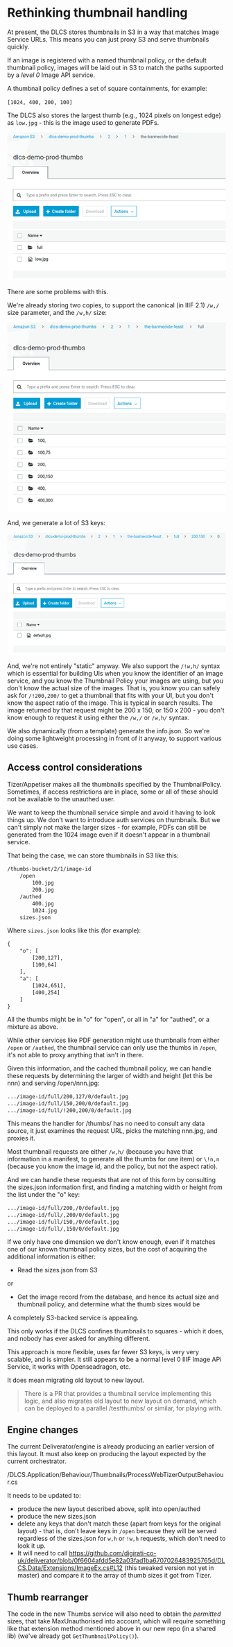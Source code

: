 # Rethinking thumbnail handling

At present, the DLCS stores thumbnails in S3 in a way that matches Image Service URLs. This means you can just proxy S3 and serve thumbnails quickly.

If an image is registered with a named thumbnail policy, or the default thumbnail policy, images will be laid out in S3 to match the paths supported by a _level 0_ Image API service.

A thumbnail policy defines a set of square containments, for example:

`[1024, 400, 200, 100]`

The DLCS also stores the largest thumb (e.g., 1024 pixels on longest edge) as `low.jpg` - this is the image used to generate PDFs.

![current layout](img/thumbs01.png)

There are some problems with this.

We're already storing two copies, to support the canonical (in IIIF 2.1) `/w,/` size parameter, and the `/w,h/` size:

![sizes](img/thumbs02.png)

And, we generate a lot of S3 keys:

![keys](img/thumbs03.png)

And, we're not entirely "static" anyway. We also support the `/!w,h/` syntax which is essential for building UIs when you know the identifier of an image service, and you know the Thumbnail Policy your images are using, but you don't know the actual size of the images. That is, you know you can safely ask for `/!200,200/` to get a thumbnail that fits with your UI, but you don't know the aspect ratio of the image. This is typical in search results. The image returned by that request might be 200 x 150, or 150 x 200 - you don't know enough to request it using either the `/w,/` or `/w,h/` syntax.

We also dynamically (from a template) generate the info.json. So we're doing some lightweight processing in front of it anyway, to support various use cases. 

## Access control considerations

Tizer/Appetiser makes all the thumbnails specified by the ThumbnailPolicy. Sometimes, if access restrictions are in place, some or all of these should not be available to the unauthed user.

We want to keep the thumbnail service simple and avoid it having to look things up. We don't want to introduce auth services on thumbnails. But we can't simply not make the larger sizes - for example, PDFs can still be generated from the 1024 image even if it doesn't appear in a thumbnail service.

That being the case, we can store thumbnails in S3 like this:

```
/thumbs-bucket/2/1/image-id
    /open
        100.jpg
        200.jpg
    /authed
        400.jpg
        1024.jpg
    sizes.json
```

Where `sizes.json` looks like this (for example):

```
{
    "o": [
        [200,127],
        [100,64]
    ],
    "a": [
        [1024,651],
        [400,254]
    ]
}
```

All the thumbs might be in "o" for "open", or all in "a" for "authed", or a mixture as above.

While other services like PDF generation might use thumbnails from either `/open` or `/authed`, the thumbnail service can only use the thumbs in `/open`, it's not able to proxy anything that isn't in there.

Given this information, and the cached thumbnail policy, we can handle these requests by determining the larger of width and height (let this be nnn) and serving /open/nnn.jpg:

```
.../image-id/full/200,127/0/default.jpg
.../image-id/full/150,200/0/default.jpg
.../image-id/full/!200,200/0/default.jpg
```
This means the handler for /thumbs/ has no need to consult any data source, it just examines the request URL, picks the matching nnn.jpg, and proxies it. 

Most thumbnail requests are either `/w,h/` (because you have that information in a manifest, to generate all the thumbs for one item) or `\!n,n` (because you know the image id, and the policy, but not the aspect ratio).

And we can handle these requests that are not of this form by consulting the sizes.json information first, and finding a matching width or height from the list under the "o" key:

```
.../image-id/full/200,/0/default.jpg
.../image-id/full/,200/0/default.jpg
.../image-id/full/150,/0/default.jpg
.../image-id/full/,150/0/default.jpg
```

If we only have one dimension we don't know enough, even if it matches one of our known thumbnail policy sizes, but the cost of acquiring the additional information is either:

* Read the sizes.json from S3

or

* Get the image record from the database, and hence its actual size and thumbnail policy, and determine what the thumb sizes would be

A completely S3-backed service is appealing.

This only works if the DLCS confines thumbnails to squares - which it does, and nobody has ever asked for anything different.

This approach is more flexible, uses far fewer S3 keys, is very very scalable, and is simpler. It still appears to be a normal level 0 IIIF Image APi Service, it works with Openseadragon, etc.

It does mean migrating old layout to new layout.

> There is a PR that provides a thumbnail service implementing this logic, and also migrates old layout to new layout on demand, which can be deployed to a parallel /testthumbs/ or similar, for playing with.


## Engine changes

The current Deliverator/engine is already producing an earlier version of this layout.
It must also keep on producing the layout expected by the current orchestrator.

/DLCS.Application/Behaviour/Thumbnails/ProcessWebTizerOutputBehaviour.cs

It needs to be updated to:

 - produce the new layout described above, split into open/authed
 - produce the new sizes.json
 - delete any keys that don't match these (apart from keys for the original layout) - that is, don't leave keys in `/open` because they will be served regardless of the sizes.json for `w,h` or `!w,h` requests, which don't need to look it up.
 - It will need to call https://github.com/digirati-co-uk/deliverator/blob/0f6604afdd5e82a03fad1ba6707026483925765d/DLCS.Data/Extensions/ImageEx.cs#L12 (this tweaked version not yet in master) and compare it to the array of thumb sizes it got from Tizer.
 

 ## Thumb rearranger

 The code in the new Thumbs service will also need to obtain the _permitted_ sizes, that take MaxUnauthorised into account, which will require something like that extension method mentioned above in our new repo (in a shared lib) (we've already got `GetThumbnailPolicy()`).


